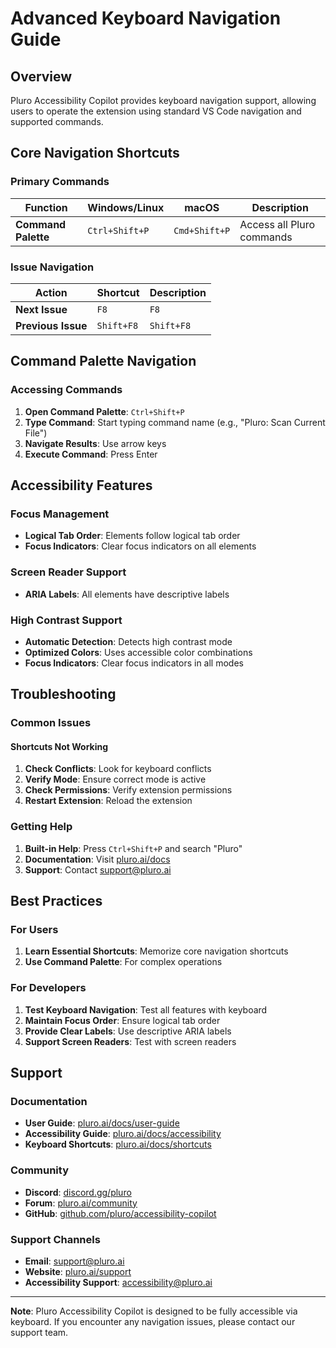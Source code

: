 # Advanced Keyboard Navigation Guide

## Overview

Pluro Accessibility Copilot provides keyboard navigation support, allowing users to operate the extension using standard VS Code navigation and supported commands.

## Core Navigation Shortcuts

### Primary Commands

| Function | Windows/Linux | macOS | Description |
|----------|---------------|-------|-------------|
| **Command Palette** | `Ctrl+Shift+P` | `Cmd+Shift+P` | Access all Pluro commands |

### Issue Navigation

| Action | Shortcut | Description |
|--------|----------|-------------|
| **Next Issue** | `F8` | `F8` | Navigate to next problem/issue |
| **Previous Issue** | `Shift+F8` | `Shift+F8` | Navigate to previous problem/issue |

## Command Palette Navigation

### Accessing Commands
1. **Open Command Palette**: `Ctrl+Shift+P`
2. **Type Command**: Start typing command name (e.g., "Pluro: Scan Current File")
3. **Navigate Results**: Use arrow keys
4. **Execute Command**: Press Enter

## Accessibility Features

### Focus Management
- **Logical Tab Order**: Elements follow logical tab order
- **Focus Indicators**: Clear focus indicators on all elements

### Screen Reader Support
- **ARIA Labels**: All elements have descriptive labels

### High Contrast Support
- **Automatic Detection**: Detects high contrast mode
- **Optimized Colors**: Uses accessible color combinations
- **Focus Indicators**: Clear focus indicators in all modes

## Troubleshooting

### Common Issues

#### Shortcuts Not Working
1. **Check Conflicts**: Look for keyboard conflicts
2. **Verify Mode**: Ensure correct mode is active
3. **Check Permissions**: Verify extension permissions
4. **Restart Extension**: Reload the extension

### Getting Help
1. **Built-in Help**: Press `Ctrl+Shift+P` and search "Pluro"
2. **Documentation**: Visit [pluro.ai/docs](https://pluro.ai/docs)
3. **Support**: Contact support@pluro.ai

## Best Practices

### For Users
1. **Learn Essential Shortcuts**: Memorize core navigation shortcuts
2. **Use Command Palette**: For complex operations

### For Developers
1. **Test Keyboard Navigation**: Test all features with keyboard
2. **Maintain Focus Order**: Ensure logical tab order
3. **Provide Clear Labels**: Use descriptive ARIA labels
4. **Support Screen Readers**: Test with screen readers

## Support

### Documentation
- **User Guide**: [pluro.ai/docs/user-guide](https://pluro.ai/docs/user-guide)
- **Accessibility Guide**: [pluro.ai/docs/accessibility](https://pluro.ai/docs/accessibility)
- **Keyboard Shortcuts**: [pluro.ai/docs/shortcuts](https://pluro.ai/docs/shortcuts)

### Community
- **Discord**: [discord.gg/pluro](https://discord.gg/pluro)
- **Forum**: [pluro.ai/community](https://pluro.ai/community)
- **GitHub**: [github.com/pluro/accessibility-copilot](https://github.com/pluro/accessibility-copilot)

### Support Channels
- **Email**: support@pluro.ai
- **Website**: [pluro.ai/support](https://pluro.ai/support)
- **Accessibility Support**: accessibility@pluro.ai

---

**Note**: Pluro Accessibility Copilot is designed to be fully accessible via keyboard. If you encounter any navigation issues, please contact our support team. 